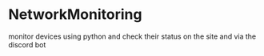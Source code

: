 # NetworkMonitoring
monitor devices using python and check their status on the site and via the discord bot

